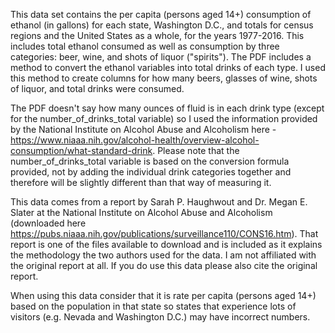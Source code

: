 This data set contains the per capita (persons aged 14+) consumption of ethanol (in gallons) for each state, Washington D.C., and totals for census regions and the United States as a whole, for the years 1977-2016. This includes total ethanol consumed as well as consumption by three categories: beer, wine, and shots of liquor ("spirits"). The PDF includes a method to convert the ethanol variables into total drinks of each type. I used this method to create columns for how many beers, glasses of wine, shots of liquor, and total drinks were consumed.

The PDF doesn't say how many ounces of fluid is in each drink type (except for the number_of_drinks_total variable) so I used the information provided by the National Institute on Alcohol Abuse and Alcoholism here - https://www.niaaa.nih.gov/alcohol-health/overview-alcohol-consumption/what-standard-drink. Please note that the number_of_drinks_total variable is based on the conversion formula provided, not by adding the individual drink categories together and therefore will be slightly different than that way of measuring it.

This data comes from a report by Sarah P. Haughwout and Dr. Megan E. Slater at the National Institute on Alcohol Abuse and Alcoholism (downloaded here https://pubs.niaaa.nih.gov/publications/surveillance110/CONS16.htm). That report is one of the files available to download and is included as it explains the methodology the two authors used for the data. I am not affiliated with the original report at all. If you do use this data please also cite the original report.

When using this data consider that it is rate per capita (persons aged 14+) based on the population in that state so states that experience lots of visitors (e.g. Nevada and Washington D.C.) may have incorrect numbers.

